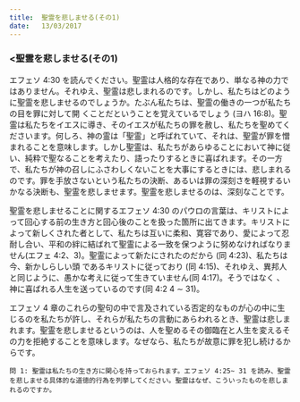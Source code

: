 ```yaml
---
title:  聖霊を悲しませる(その1)
date:   13/03/2017
---
```


### <聖霊を悲しませる(その1)

 エフェソ 4:30 を読んでください。聖霊は人格的な存在であり、単なる神の力ではありません。それゆえ、聖霊は悲しまれるのです。しかし、私たちはどのように聖霊を悲しませるのでしょうか。たぶん私たちは、聖霊の働きの一つが私たちの目を罪に対して開 くことだということを覚えているでしょう (ヨハ 16:8)。聖霊は私たちをイエスに導き、そのイエスが私たちの罪を赦し、私たちを聖めてくださいます。何しろ、神の霊は「聖霊」と呼ばれていて、それは、聖霊が罪を憎まれることを意味します。しかし聖霊は、私たちがあらゆることにおいて神に従い、純粋で聖なることを考えたり、語ったりするときに喜ばれます。その一方で、私たちが神の召しにふさわしくないことを大事にするときには、悲しまれるのです。罪を手放さないという私たちの決断、あるいは罪の深刻さを軽視するいかなる決断も、聖霊を悲しませます。聖霊を悲しませるのは、深刻なことです。

 聖霊を悲しませることに関するエフェソ 4:30 のパウロの言葉は、キリストによって回心する前の生き方と回心後のことを扱った箇所に出てきます。キリストによって新しくされた者として、私たちは互いに柔和、寛容であり、愛によって忍耐し合い、平和の絆に結ばれて聖霊による一致を保つように努めなければなりません(エフェ 4:2、3)。聖霊によって新たにされたのだから (同 4:23)、私たちは今、新かしらしい頭 であるキリストに従っており (同 4:15)、それゆえ、異邦人と同じように、愚かな考えに従って生きていません(同 4:17)。そうではなく 、神に喜ばれる人生を送っているのです(同 4:2 4 ∼ 31)。

 エフェソ 4 章のこれらの聖句の中で言及されている否定的なものが心の中に生じるのを私たちが許し、それらが私たちの言動にあらわれるとき、聖霊は悲しまれます。聖霊を悲しませるというのは、人を聖めるその御臨在と人生を変えるその力を拒絶することを意味します。なぜなら、私たちが故意に罪を犯し続けるからです。

`問 1: 聖霊は私たちの生き方に関心を持っておられます。エフェソ 4:25~ 31 を読み、聖霊を悲しませる具体的な道徳的行為を列挙してください。聖霊はなぜ、こういったものを悲しまれるのですか。`
